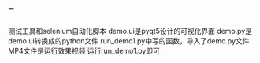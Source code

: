 # -
测试工具和selenium自动化脚本
demo.ui是pyqt5设计的可视化界面
demo.py是demo.ui转换成的python文件
run_demo1.py中写的函数，导入了demo.py文件
MP4文件是运行效果视频
运行run_demo1.py即可
